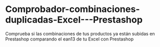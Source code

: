 # Comprobador-combinaciones-duplicadas-Excel---Prestashop
Comprueba si las combinaciones de tus productos ya están subidas en Prestashop comparando el ean13 de tu Excel con Prestashop
